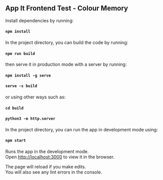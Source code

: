 ## App It Frontend Test - Colour Memory

Install dependencies by running:
#### `npm install`

In the project directory, you can build the code by running:
#### `npm run build`

then serve it in production mode with a server by running:
#### `npm install -g serve`
#### `serve -s build`
or using other ways such as:
#### `cd build`
#### `python3 -m http.server`


In the project directory, you can run the app in development mode using:
#### `npm start`

Runs the app in the development mode.<br />
Open [http://localhost:3000](http://localhost:3000) to view it in the browser.

The page will reload if you make edits.<br />
You will also see any lint errors in the console.
